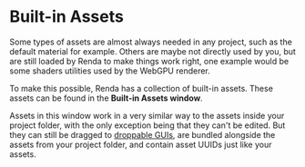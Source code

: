 # Built-in Assets

Some types of assets are almost always needed in any project, such as the
default material for example. Others are maybe not directly used by you, but are
still loaded by Renda to make things work right, one example would be some
shaders utilities used by the WebGPU renderer.

To make this possible, Renda has a collection of built-in assets. These assets
can be found in the **Built-in Assets window**.

Assets in this window work in a very similar way to the assets inside your
project folder, with the only exception being that they can't be edited. But
they can still be dragged to [droppable GUIs](../interface/droppable-gui.md),
are bundled alongside the assets from your project folder, and contain asset
UUIDs just like your assets.
